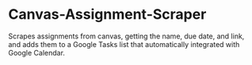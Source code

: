 # Canvas-Assignment-Scraper

Scrapes assignments from canvas, getting the name, due date, and link, and adds them to a Google Tasks list that automatically integrated with Google Calendar.
